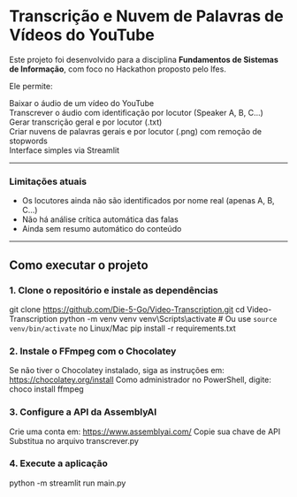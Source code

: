 # Transcrição e Nuvem de Palavras de Vídeos do YouTube

Este projeto foi desenvolvido para a disciplina **Fundamentos de Sistemas de Informação**, com foco no Hackathon proposto pelo Ifes.

Ele permite:

Baixar o áudio de um vídeo do YouTube  
Transcrever o áudio com identificação por locutor (Speaker A, B, C...)  
Gerar transcrição geral e por locutor (.txt)  
Criar nuvens de palavras gerais e por locutor (.png) com remoção de stopwords  
Interface simples via Streamlit

---

### Limitações atuais

- Os locutores ainda não são identificados por nome real (apenas A, B, C...)
- Não há análise crítica automática das falas
- Ainda sem resumo automático do conteúdo

---

## Como executar o projeto

### 1. Clone o repositório e instale as dependências

git clone https://github.com/Die-5-Go/Video-Transcription.git
cd Video-Transcription
python -m venv venv
venv\Scripts\activate  # Ou use `source venv/bin/activate` no Linux/Mac
pip install -r requirements.txt

### 2. Instale o FFmpeg com o Chocolatey

Se não tiver o Chocolatey instalado, siga as instruções em: https://chocolatey.org/install
Como administrador no PowerShell, digite: choco install ffmpeg

### 3. Configure a API da AssemblyAI

Crie uma conta em: https://www.assemblyai.com/
Copie sua chave de API
Substitua no arquivo transcrever.py

### 4. Execute a aplicação

python -m streamlit run main.py
